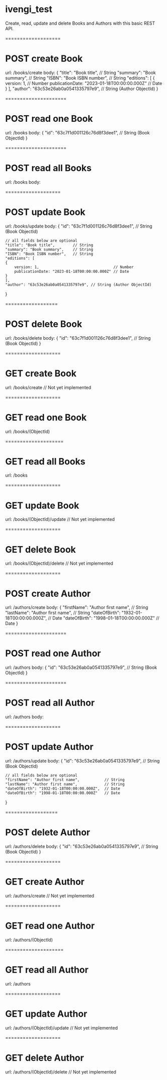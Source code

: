 # ivengi_test
Create, read, update and delete Books and Authors with this basic REST API.

===================
# POST create Book
url: /books/create
body:
{
    "title": "Book title",        // String
    "summary": "Book summary",    // String
    "ISBN": "Book ISBN number",   // String
    "editions": [
    {
        version: 1,                                 // Number
        publicationDate: "2023-01-18T00:00:00.000Z" // Date
    }
    ],
    "author": "63c53e26ab0a0541335797e9", // String (Author ObjectId)
}

=====================
# POST read one Book
url: /books
body:
{
    "id": "63c7f1d001126c76d8f3dee1", // String (Book ObjectId)
}

=====================
# POST read all Books
url: /books
body:

===================
# POST update Book
url: /books/update
body:
{
    "id": "63c7f1d001126c76d8f3dee1", // String (Book ObjectId)

    // all fields below are optional
    "title": "Book title",        // String
    "summary": "Book summary",    // String
    "ISBN": "Book ISBN number",   // String
    "editions": [
    {
        version: 1,                                 // Number
        publicationDate: "2023-01-18T00:00:00.000Z" // Date
    }
    ],
    "author": "63c53e26ab0a0541335797e9", // String (Author ObjectId)
}

==================
# POST delete Book
url: /books/delete
body:
{
    "id": "63c7f1d001126c76d8f3dee1", // String (Book ObjectId)
}


===================
# GET create Book
url: /books/create // Not yet implemented

===================
# GET read one Book
url: /books/(ObjectId)

====================
# GET read all Books
url: /books

===================
# GET update Book
url: /books/(ObjectId)/update // Not yet implemented

===================
# GET delete Book
url: /books/(ObjectId)/delete // Not yet implemented



===================
# POST create Author
url: /authors/create
body:
{
    "firstName": "Author first name",           // String
    "lastName": "Author first name",            // String
    "dateOfBirth": "1932-01-18T00:00:00.000Z",  // Date
    "dateOfBirth": "1998-01-18T00:00:00.000Z"   // Date
}

=====================
# POST read one Author
url: /authors
body:
{
    "id": "63c53e26ab0a0541335797e9", // String (Book ObjectId)
}

=====================
# POST read all Author
url: /authors
body:

===================
# POST update Author
url: /authors/update
body:
{
    "id": "63c53e26ab0a0541335797e9", // String (Book ObjectId)

    // all fields below are optional
    "firstName": "Author first name",           // String
    "lastName": "Author first name",            // String
    "dateOfBirth": "1932-01-18T00:00:00.000Z",  // Date
    "dateOfBirth": "1998-01-18T00:00:00.000Z"   // Date
}

==================
# POST delete Author
url: /authors/delete
body:
{
    "id": "63c53e26ab0a0541335797e9", // String (Book ObjectId)
}


===================
# GET create Author
url: /authors/create // Not yet implemented

===================
# GET read one Author
url: /authors/(ObjectId)

====================
# GET read all Author
url: /authors

===================
# GET update Author
url: /authors/(ObjectId)/update // Not yet implemented

===================
# GET delete Author
url: /authors/(ObjectId)/delete // Not yet implemented